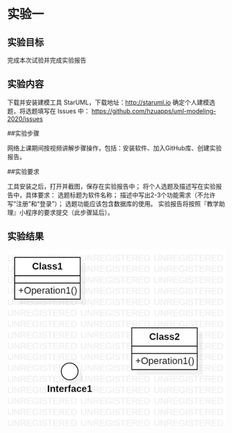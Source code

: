 # 实验一

## 实验目标

 完成本次试验并完成实验报告

## 实验内容

下载并安装建模工具 StarUML，下载地址：http://staruml.io
确定个人建模选题，将选题填写在 Issues 中：
https://github.com/hzuapps/uml-modeling-2020/issues

##实验步骤

网络上课期间按视频讲解步骤操作，包括：安装软件、加入GitHub库、创建实验报告。

##实验要求

工具安装之后，打开并截图，保存在实验报告中；
将个人选题及描述写在实验报告中，具体要求：
选题标题为软件名称；
描述中写出2-3个功能需求（不允许写“注册”和“登录”）；
选题功能应该包含数据库的使用。
实验报告将按照『教学助理』小程序的要求提交（此步骤延后）。

## 实验结果

![第一个UML图](./model1.jpg)
